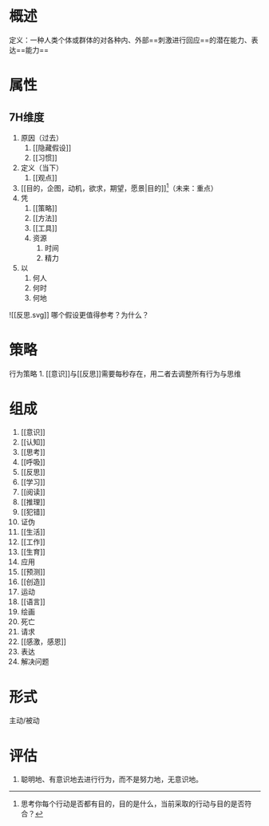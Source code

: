 # 概述
定义：一种人类个体或群体的对各种内、外部==刺激进行回应==的潜在能力、表达==能力==
# 属性
## 7H维度
1. 原因（过去）
	1. [[隐藏假设]]
	2. [[习惯]]
2. 定义（当下）
	1. [[观点]]
3. [[目的，企图，动机，欲求，期望，愿景|目的]][^1]（未来：重点）
4. 凭
	1. [[策略]]
	2. [[方法]]
	3. [[工具]]
	4. 资源
		1. 时间
		2. 精力
5. 以
	1. 何人
	2. 何时
	3. 何地

![[反思.svg]]
哪个假设更值得参考？为什么？
# 策略
行为策略
	1. [[意识]]与[[反思]]需要每秒存在，用二者去调整所有行为与思维
# 组成
1. [[意识]]
2. [[认知]]
3. [[思考]]
4. [[呼吸]]
5. [[反思]]
6. [[学习]]
7. [[阅读]]
8. [[推理]]
9. [[犯错]]
10. 证伪
11. [[生活]]
12. [[工作]]
13. [[生育]]
14. 应用
15. [[预测]]
16. [[创造]]
17.  运动
18. [[语言]]
19. 绘画
20. 死亡
21. 请求
22. [[感激，感恩]]
23. 表达
24. 解决问题

# 形式
 主动/被动
 
# 评估
1. 聪明地、有意识地去进行行为，而不是努力地，无意识地。

[^1]: 思考你每个行动是否都有目的，目的是什么，当前采取的行动与目的是否符合？